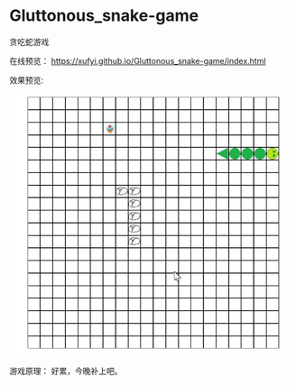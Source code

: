 # Gluttonous_snake-game
贪吃蛇游戏

在线预览：
https://xufyi.github.io/Gluttonous_snake-game/index.html

效果预览:
<div align=center>
   <img src=" https://github.com/Xufyi/Gluttonous_snake-game/blob/master/snakeGame.gif" width="485" height="465">  
  
</div>

游戏原理：
好累，今晚补上吧。

